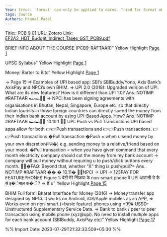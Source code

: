 ```yaml
---
Year: Error: `format` can only be applied to dates. Tried for format object
tags: Source 
Authors: Mrunal Patel
---
```


Title:: PCB 9 01
URL: 
Zotero Link: [EF2A2_HDT_Budget_Indirect_Taxes_GST_PCB9.pdf](zotero://select/library/items/JFLNSWRX)


BRIEF INFO ABOUT THE COURSE (PCB9-RAFTAAR)” Yellow Highlight [Page 1](zotero://open-pdf/library/items/STS4GA2W?page=1&annotation=7KMWVPQL) 
 
UPSC Syllabus” Yellow Highlight [Page 1](zotero://open-pdf/library/items/STS4GA2W?page=1&annotation=HG6S8Z93) 
 
Money: Barter to Bitc” Yellow Highlight [Page 1](zotero://open-pdf/library/items/STS4GA2W?page=1&annotation=HFSN6NIJ) 
 
→ Page 15 ⇒ Examples of UPI based app: SBI’s SBIBuddy/Yono, Axis Bank’s AxisPay and NPCi’s own BHIM. ⇒ UPI 2.0 (2018): Upgraded version of UPI. What are its new features? How is it different than UPI 1.0? Ans. NOTIMP #RAFTAAR 🏎🏎🐢🐢 ⇒ NPCI has been signing agreements with organisations in Bhutan, Nepal, Singapore, Europe etc. so that directly Indian tourists in those foreign countries can directly spend the money from their Indian bank account by using UPI-Based Apps. How? Ans. NOTIMP #RAFTAAR 🏎🏎🐢🐢 10.10.1 🤌🤌 UPI: Push vs Pull Transactions UPI based apps allow for both 👉👉Push transactions and 👉👉Push transactions. 👉👉Push transactions �Pull transaction �Push = when u send money by your own discretion(मज़�) e.g. sending money to a relative/friend based on your mood. �Pull transaction = when you have given command that every month electricity company should cut the money from my bank account → company will pull money without requiring u to push/click buttons every month. 🚩🚩�FAQ: Beyond that, whether “X” thing is push/pull?= Ans. NOTIMP #RAFTAAR �� � 10.11� 🤳🤳NPCI → UPI → 123PAY FOR FEATUREPHONES Figure 1: बेटी मेरे नोिकया के non-smart phone पे UPI आसानी से कै से इ�ेमाल क�ँ ? ⇒ If u” Yellow Highlight [Page 15](zotero://open-pdf/library/items/STS4GA2W?page=15&annotation=GIRSRGPM) 
 
BHIM Full form: Bharat Interface for Money (2016) ⇒ Money transfer app designed by NPCi. It works on Android, iOS/Apple mobiles as an APP, ⇒ Works even on non-smart (=basic feature) phones using *99# USSD- Unstructured Supplementary Service Data. ⇒ Bank to bank / peer to peer transaction using mobile phone (xyz@upi). No need to install multiple apps for each bank account (SBIBuddy, AxisPay etc)” Yellow Highlight [Page 17](zotero://open-pdf/library/items/STS4GA2W?page=17&annotation=4NHP8AMR) 
 


%% Import Date: 2023-07-29T21:33:33.509+05:30 %%
